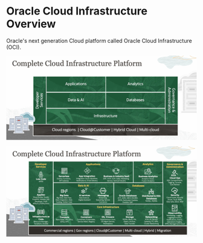 # Oracle Cloud Infrastructure Overview

Oracle's next generation Cloud platform called Oracle Cloud Infrastructure (OCI).

![Cloud Infractructure Platform](../images/cloud_platform.png)

![Cloud Infractructure Platform](../images/cloud_platform_details.png)
